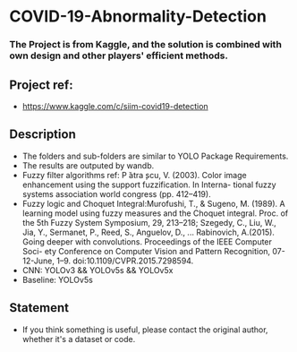 # COVID-19-Abnormality-Detection
### The Project is from Kaggle, and the solution is combined with own design and other players' efficient methods.
## Project ref:
- https://www.kaggle.com/c/siim-covid19-detection

## Description
- The folders and sub-folders are similar to YOLO Package Requirements.
- The results are outputed by wandb.
- Fuzzy filter algorithms ref: P ̆atra ̧scu, V. (2003). Color image enhancement using the support fuzzification. In Interna- tional fuzzy systems association world congress (pp. 412–419).
- Fuzzy logic and Choquet Integral:Murofushi, T., & Sugeno, M. (1989). A learning model using fuzzy measures and the Choquet integral. Proc. of the 5th Fuzzy System Symposium, 29, 213–218; Szegedy, C., Liu, W., Jia, Y., Sermanet, P., Reed, S., Anguelov, D., ... Rabinovich, A.(2015). Going deeper with convolutions. Proceedings of the IEEE Computer Soci- ety Conference on Computer Vision and Pattern Recognition, 07-12-June, 1–9. doi:10.1109/CVPR.2015.7298594.
- CNN: YOLOv3 && YOLOv5s && YOLOv5x
- Baseline: YOLOv5s

## Statement
- If you think something is useful, please contact the original author, whether it's a dataset or code.
